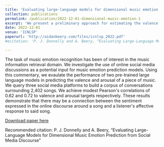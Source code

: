 ```yaml
---
title: 'Evaluating large-language models for dimensional music emotion prediction from social media discourse'
collection: publications
permalink: /publication/2022-12-01-dimensional-music-emotion-1
excerpt: 'We present a preliminary approach for estimating the valence and arousal of a given sample of music by learning listener sentiment from social media conversations.'
date: 2022-12-01
venue: 'ICNLSP'
paperurl: 'http://aidanbeery.com/files/icnlsp_2022.pdf'
#ecitation: 'P. J. Donnelly and A. Beery, “Evaluating Large-Language Models for Dimensional Music Emotion Prediction from Social Media Discourse"'

---
```

The task of music emotion recognition has been of interest in the music information retrieval domain. We investigate the use of online social media discussions as a potential input for music emotion prediction models. Using this commentary, we evaulate the performance of two pre-trained large language models in predicting the valence and arousal of a piece of music. We query three social media platforms to build a corpus of conversations surrounding 2,402 songs. We achieve modest Pearson's correlations of 0.62 and 0.72 to valence and arousal targets respectively. These results demonstrate that there may be a connection between the sentiment expressed in the online discourse around a song and a listener's affective response to said song.

[Download paper here](http://aidan-b1409.github.io/files/icnlsp_2022.pdf)

Recommended citation: P. J. Donnelly and A. Beery, “Evaluating Large-Language Models for Dimensional Music Emotion Prediction from Social Media Discourse"
